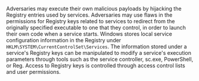 Adversaries may execute their own malicious payloads by hijacking the Registry entries used by services. Adversaries may use flaws in the permissions for Registry keys related to services to redirect from the originally specified executable to one that they control, in order to launch their own code when a service starts. Windows stores local service configuration information in the Registry under `HKLM\SYSTEM\CurrentControlSet\Services`. The information stored under a service's Registry keys can be manipulated to modify a service's execution parameters through tools such as the service controller, sc.exe, PowerShell, or Reg. Access to Registry keys is controlled through access control lists and user permissions.
